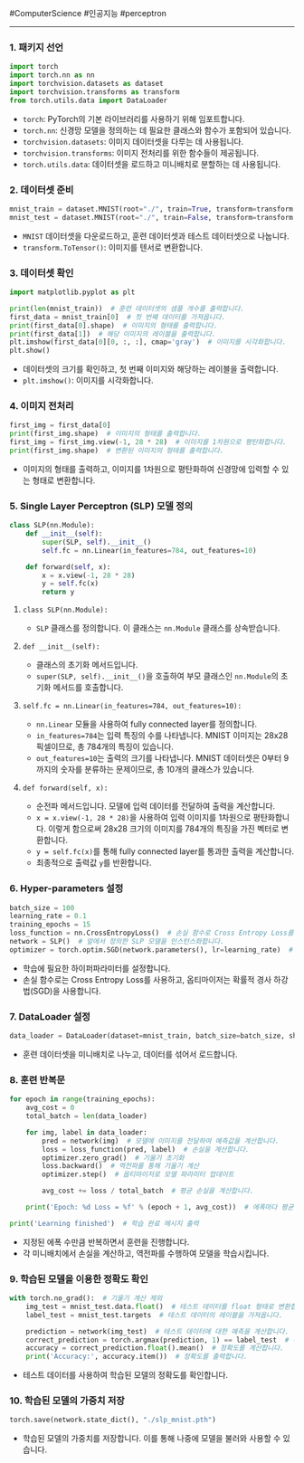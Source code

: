 #ComputerScience #인공지능 #perceptron 
 
---
### 1. 패키지 선언
```python
import torch
import torch.nn as nn
import torchvision.datasets as dataset
import torchvision.transforms as transform
from torch.utils.data import DataLoader
```
- `torch`: PyTorch의 기본 라이브러리를 사용하기 위해 임포트합니다.
- `torch.nn`: 신경망 모델을 정의하는 데 필요한 클래스와 함수가 포함되어 있습니다.
- `torchvision.datasets`: 이미지 데이터셋을 다루는 데 사용됩니다.
- `torchvision.transforms`: 이미지 전처리를 위한 함수들이 제공됩니다.
- `torch.utils.data`: 데이터셋을 로드하고 미니배치로 분할하는 데 사용됩니다.

### 2. 데이터셋 준비
```python
mnist_train = dataset.MNIST(root="./", train=True, transform=transform.ToTensor(), download=True)
mnist_test = dataset.MNIST(root="./", train=False, transform=transform.ToTensor(), download=True)
```
- `MNIST` 데이터셋을 다운로드하고, 훈련 데이터셋과 테스트 데이터셋으로 나눕니다.
- `transform.ToTensor()`: 이미지를 텐서로 변환합니다.

### 3. 데이터셋 확인
```python
import matplotlib.pyplot as plt

print(len(mnist_train))  # 훈련 데이터셋의 샘플 개수를 출력합니다.
first_data = mnist_train[0]  # 첫 번째 데이터를 가져옵니다.
print(first_data[0].shape)  # 이미지의 형태를 출력합니다.
print(first_data[1])  # 해당 이미지의 레이블을 출력합니다.
plt.imshow(first_data[0][0, :, :], cmap='gray')  # 이미지를 시각화합니다.
plt.show()
```
- 데이터셋의 크기를 확인하고, 첫 번째 이미지와 해당하는 레이블을 출력합니다.
- `plt.imshow()`: 이미지를 시각화합니다.

### 4. 이미지 전처리
```python
first_img = first_data[0]
print(first_img.shape)  # 이미지의 형태를 출력합니다.
first_img = first_img.view(-1, 28 * 28)  # 이미지를 1차원으로 평탄화합니다.
print(first_img.shape)  # 변환된 이미지의 형태를 출력합니다.
```
- 이미지의 형태를 출력하고, 이미지를 1차원으로 평탄화하여 신경망에 입력할 수 있는 형태로 변환합니다.

### 5. Single Layer Perceptron (SLP) 모델 정의
```python
class SLP(nn.Module):
    def __init__(self):
        super(SLP, self).__init__()
        self.fc = nn.Linear(in_features=784, out_features=10)

    def forward(self, x):
        x = x.view(-1, 28 * 28)
        y = self.fc(x)
        return y
```
1. `class SLP(nn.Module):`
   - `SLP` 클래스를 정의합니다. 이 클래스는 `nn.Module` 클래스를 상속받습니다.

2. `def __init__(self):`
   - 클래스의 초기화 메서드입니다.
   - `super(SLP, self).__init__()`을 호출하여 부모 클래스인 `nn.Module`의 초기화 메서드를 호출합니다.

3. `self.fc = nn.Linear(in_features=784, out_features=10):`
   - `nn.Linear` 모듈을 사용하여 fully connected layer를 정의합니다.
   - `in_features=784`는 입력 특징의 수를 나타냅니다. MNIST 이미지는 28x28 픽셀이므로, 총 784개의 특징이 있습니다.
   - `out_features=10`는 출력의 크기를 나타냅니다. MNIST 데이터셋은 0부터 9까지의 숫자를 분류하는 문제이므로, 총 10개의 클래스가 있습니다.

4. `def forward(self, x):`
   - 순전파 메서드입니다. 모델에 입력 데이터를 전달하여 출력을 계산합니다.
   - `x = x.view(-1, 28 * 28)`을 사용하여 입력 이미지를 1차원으로 평탄화합니다. 이렇게 함으로써 28x28 크기의 이미지를 784개의 특징을 가진 벡터로 변환합니다.
   - `y = self.fc(x)`를 통해 fully connected layer를 통과한 출력을 계산합니다.
   - 최종적으로 출력값 `y`를 반환합니다.
### 6. Hyper-parameters 설정
```python
batch_size = 100
learning_rate = 0.1
training_epochs = 15
loss_function = nn.CrossEntropyLoss()  # 손실 함수로 Cross Entropy Loss를 사용합니다.
network = SLP()  # 앞에서 정의한 SLP 모델을 인스턴스화합니다.
optimizer = torch.optim.SGD(network.parameters(), lr=learning_rate)  # SGD 옵티마이저를 설정합니다.
```
- 학습에 필요한 하이퍼파라미터를 설정합니다.
- 손실 함수로는 Cross Entropy Loss를 사용하고, 옵티마이저는 확률적 경사 하강법(SGD)을 사용합니다.

### 7. DataLoader 설정
```python
data_loader = DataLoader(dataset=mnist_train, batch_size=batch_size, shuffle=True, drop_last=True)
```
- 훈련 데이터셋을 미니배치로 나누고, 데이터를 섞어서 로드합니다.

### 8. 훈련 반복문
```python
for epoch in range(training_epochs):
    avg_cost = 0
    total_batch = len(data_loader)

    for img, label in data_loader:
        pred = network(img)  # 모델에 이미지를 전달하여 예측값을 계산합니다.
        loss = loss_function(pred, label)  # 손실을 계산합니다.
        optimizer.zero_grad()  # 기울기 초기화
        loss.backward()  # 역전파를 통해 기울기 계산
        optimizer.step()  # 옵티마이저로 모델 파라미터 업데이트

        avg_cost += loss / total_batch  # 평균 손실을 계산합니다.

    print('Epoch: %d Loss = %f' % (epoch + 1, avg_cost))  # 에폭마다 평균 손실을 출력합니다.

print('Learning finished')  # 학습 완료 메시지 출력
```
- 지정된 에폭 수만큼 반복하면서 훈련을 진행합니다.
- 각 미니배치에서 손실을 계산하고, 역전파를 수행하여 모델을 학습시킵니다.

### 9. 학습된 모델을 이용한 정확도 확인
```python
with torch.no_grad():  # 기울기 계산 제외
    img_test = mnist_test.data.float()  # 테스트 데이터를 float 형태로 변환합니다.
    label_test = mnist_test.targets  # 테스트 데이터의 레이블을 가져옵니다.

    prediction = network(img_test)  # 테스트 데이터에 대한 예측을 계산합니다.
    correct_prediction = torch.argmax(prediction, 1) == label_test  # 정확하게 예측한 경우를 계산합니다.
    accuracy = correct_prediction.float().mean()  # 정확도를 계산합니다.
    print('Accuracy:', accuracy.item())  # 정확도를 출력합니다.
```
- 테스트 데이터를 사용하여 학습된 모델의 정확도를 확인합니다.

### 10. 학습된 모델의 가중치 저장
```python
torch.save(network.state_dict(), "./slp_mnist.pth")
```
- 학습된 모델의 가중치를 저장합니다. 이를 통해 나중에 모델을 불러와 사용할 수 있습니다.
